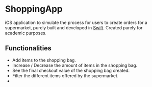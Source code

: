 # ShoppingApp

iOS application to simulate the process for users to create orders for a supermarket, purely built and developed in [Swift](https://developer.apple.com/swift/).
Created purely for academic purposes.


## Functionalities
* Add items to the shopping bag.
* Increase / Decrease the amount of items in the shopping bag.
* See the final checkout value of the shopping bag created.
* Filter the different items offered by the supermarket.
* 
